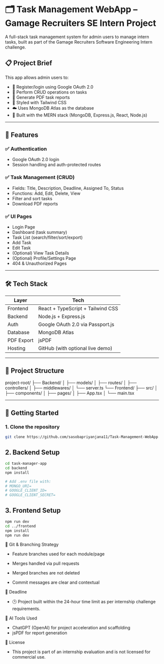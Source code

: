 # 🗂️ Task Management WebApp – Gamage Recruiters SE Intern Project

A full-stack task management system for admin users to manage intern tasks, built as part of the Gamage Recruiters Software Engineering Intern challenge.

## 📋 Project Brief

This app allows admin users to:

- 🔐 Register/login using Google OAuth 2.0
- 📝 Perform CRUD operations on tasks
- 📄 Generate PDF task reports
- 🎨 Styled with Tailwind CSS
- ☁️ Uses MongoDB Atlas as the database
- 🧠 Built with the MERN stack (MongoDB, Express.js, React, Node.js)

---

## 📌 Features

### ✅ Authentication
- Google OAuth 2.0 login
- Session handling and auth-protected routes

### ✅ Task Management (CRUD)
- Fields: Title, Description, Deadline, Assigned To, Status
- Functions: Add, Edit, Delete, View
- Filter and sort tasks
- Download PDF reports

### ✅ UI Pages
- Login Page
- Dashboard (task summary)
- Task List (search/filter/sort/export)
- Add Task
- Edit Task
- (Optional) View Task Details
- (Optional) Profile/Settings Page
- 404 & Unauthorized Pages

---

## 🛠️ Tech Stack

| Layer       | Tech                     |
|-------------|--------------------------|
| Frontend    | React + TypeScript + Tailwind CSS |
| Backend     | Node.js + Express.js     |
| Auth        | Google OAuth 2.0 via Passport.js |
| Database    | MongoDB Atlas            |
| PDF Export  | jsPDF                    |
| Hosting     | GitHub (with optional live demo) |

---

## 📁 Project Structure

project-root/
├── Backend/
│ ├── models/
│ ├── routes/
│ ├── controllers/
│ ├── middlewares/
│ └── server.ts
└── Frontend/
├── src/
│ ├── components/
│ ├── pages/
│ ├── App.tsx
│ └── main.tsx


---

## 🚀 Getting Started

### 1. Clone the repository

```bash
git clone https://github.com/sasobapriyanjana11/Task-Management-WebApp.git
```

## 2. Backend Setup
```bash
cd task-manager-app
cd backend
npm install

# Add .env file with:
# MONGO_URI=
# GOOGLE_CLIENT_ID=
# GOOGLE_CLIENT_SECRET=
```
## 3. Frontend Setup
```bash
npm run dev
cd ../frontend
npm install
npm run dev

```

🧪 Git & Branching Strategy
- Feature branches used for each module/page

- Merges handled via pull requests

- Merged branches are not deleted

- Commit messages are clear and contextual

📆 Deadline
- 🕒 Project built within the 24-hour time limit as per internship challenge requirements.

🧠 AI Tools Used
- ChatGPT (OpenAI) for project acceleration and scaffolding
- jsPDF for report generation


📄 License
- This project is part of an internship evaluation and is not licensed for commercial use.
